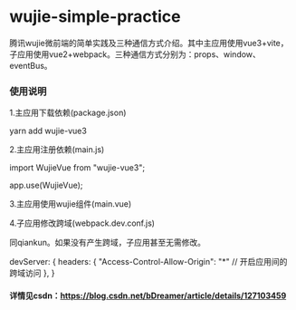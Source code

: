 # wujie-simple-practice
腾讯wujie微前端的简单实践及三种通信方式介绍。其中主应用使用vue3+vite，子应用使用vue2+webpack。三种通信方式分别为：props、window、eventBus。

### 使用说明

1.主应用下载依赖(package.json)

yarn add wujie-vue3

2.主应用注册依赖(main.js)

import WujieVue from "wujie-vue3";

app.use(WujieVue);

3.主应用使用wujie组件(main.vue)

<WujieVue name="micro" url="http://localhost:8087" >

4.子应用修改跨域(webpack.dev.conf.js)

同qiankun。如果没有产生跨域，子应用甚至无需修改。

devServer: {
    headers: {
      "Access-Control-Allow-Origin": "*" // 开启应用间的跨域访问
    },
}

#### 详情见csdn：https://blog.csdn.net/bDreamer/article/details/127103459
